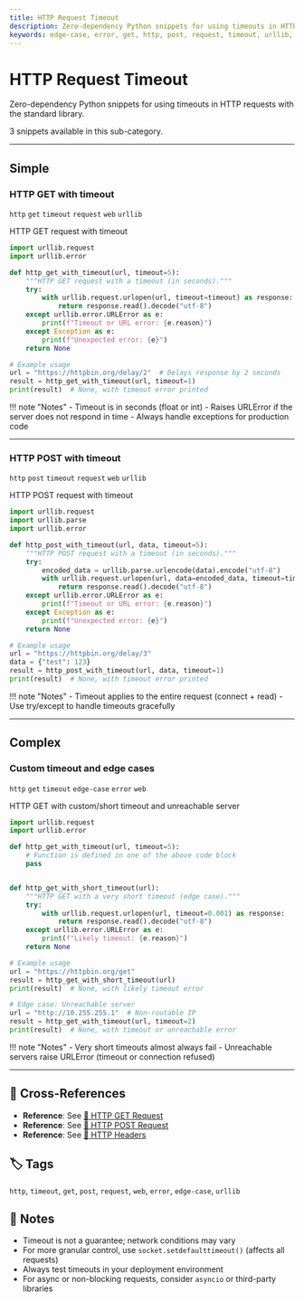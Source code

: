 ```yaml
---
title: HTTP Request Timeout
description: Zero-dependency Python snippets for using timeouts in HTTP requests with the standard library.
keywords: edge-case, error, get, http, post, request, timeout, urllib, web
---
```


# HTTP Request Timeout

Zero-dependency Python snippets for using timeouts in HTTP requests with the standard library.

3 snippets available in this sub-category.

---

## Simple

###  HTTP GET with timeout

`http` `get` `timeout` `request` `web` `urllib`

HTTP GET request with timeout

```python
import urllib.request
import urllib.error

def http_get_with_timeout(url, timeout=5):
    """HTTP GET request with a timeout (in seconds)."""
    try:
        with urllib.request.urlopen(url, timeout=timeout) as response:
            return response.read().decode("utf-8")
    except urllib.error.URLError as e:
        print(f"Timeout or URL error: {e.reason}")
    except Exception as e:
        print(f"Unexpected error: {e}")
    return None

# Example usage
url = "https://httpbin.org/delay/2"  # Delays response by 2 seconds
result = http_get_with_timeout(url, timeout=1)
print(result)  # None, with timeout error printed
```

!!! note "Notes"
    - Timeout is in seconds (float or int)
    - Raises URLError if the server does not respond in time
    - Always handle exceptions for production code

<hr class="snippet-divider">

### HTTP POST with timeout

`http` `post` `timeout` `request` `web` `urllib`

HTTP POST request with timeout

```python
import urllib.request
import urllib.parse
import urllib.error

def http_post_with_timeout(url, data, timeout=5):
    """HTTP POST request with a timeout (in seconds)."""
    try:
        encoded_data = urllib.parse.urlencode(data).encode("utf-8")
        with urllib.request.urlopen(url, data=encoded_data, timeout=timeout) as response:
            return response.read().decode("utf-8")
    except urllib.error.URLError as e:
        print(f"Timeout or URL error: {e.reason}")
    except Exception as e:
        print(f"Unexpected error: {e}")
    return None

# Example usage
url = "https://httpbin.org/delay/3"
data = {"test": 123}
result = http_post_with_timeout(url, data, timeout=1)
print(result)  # None, with timeout error printed
```

!!! note "Notes"
    - Timeout applies to the entire request (connect + read)
    - Use try/except to handle timeouts gracefully

<hr class="snippet-divider">

## Complex

###  Custom timeout and edge cases

`http` `get` `timeout` `edge-case` `error` `web`

HTTP GET with custom/short timeout and unreachable server

```python
import urllib.request
import urllib.error

def http_get_with_timeout(url, timeout=5):
    # Function is defined in one of the above code block
    pass


def http_get_with_short_timeout(url):
    """HTTP GET with a very short timeout (edge case)."""
    try:
        with urllib.request.urlopen(url, timeout=0.001) as response:
            return response.read().decode("utf-8")
    except urllib.error.URLError as e:
        print(f"Likely timeout: {e.reason}")
    return None

# Example usage
url = "https://httpbin.org/get"
result = http_get_with_short_timeout(url)
print(result)  # None, with likely timeout error

# Edge case: Unreachable server
url = "http://10.255.255.1"  # Non-routable IP
result = http_get_with_timeout(url, timeout=2)
print(result)  # None, with timeout or unreachable error
```

!!! note "Notes"
    - Very short timeouts almost always fail
    - Unreachable servers raise URLError (timeout or connection refused)

<hr class="snippet-divider">

## 🔗 Cross-References

- **Reference**: See [📂 HTTP GET Request](./http_get.md)
- **Reference**: See [📂 HTTP POST Request](./http_post.md)
- **Reference**: See [📂 HTTP Headers](./http_headers.md)

## 🏷️ Tags

`http`, `timeout`, `get`, `post`, `request`, `web`, `error`, `edge-case`, `urllib`

## 📝 Notes

- Timeout is not a guarantee; network conditions may vary
- For more granular control, use `socket.setdefaulttimeout()` (affects all requests)
- Always test timeouts in your deployment environment
- For async or non-blocking requests, consider `asyncio` or third-party libraries
